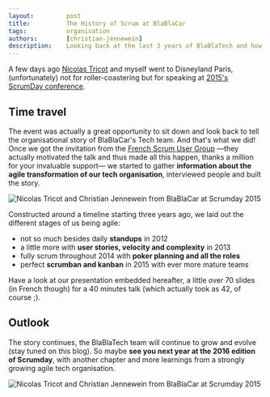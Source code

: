 ```yaml
---
layout:         post
title:          The History of Scrum at BlaBlaCar
tags:           organisation
authors:        [christian-jennewein]
description:    Looking back at the last 3 years of BlaBlaTech and how the growth of the team has been absorbed and managed from an organisational point of view.
---
```


A few days ago [Nicolas Tricot](/authors/#author-nicolas-tricot) and myself went to Disneyland Paris, (unfortunately) not for roller-coastering but for speaking at [2015's ScrumDay conference](http://scrumday.fr/).

## Time travel

The event was actually a great opportunity to sit down and look back to tell the organisational story of BlaBlaCar's Tech team. And that's what we did! Once we got the invitation from the [French Scrum User Group](http://frenchsug.org/) —they actually motivated the talk and thus made all this happen, thanks a million for your invaluable support— we started to gather **information about the agile transformation of our tech organisation**, interviewed people and built the story.

<p class="text-center">
    <img src="../../images/2015-04-13-the-history-of-scrum-at-blablacar/scrumday-2015-blablacar.jpg" alt="Nicolas Tricot and Christian Jennewein from BlaBlaCar at Scrumday 2015" />
</p>

Constructed around a timeline starting three years ago, we laid out the different stages of us being agile:

- not so much besides daily **standups** in 2012
- a little more with **user stories, velocity and complexity** in 2013
- fully scrum throughout 2014 with **poker planning and all the roles**
- perfect **scrumban and kanban** in 2015 with ever more mature teams

Have a look at our presentation embedded hereafter, a little over 70 slides (in French though) for a 40 minutes talk (which actually took as 42, of course ;).

<script async class="speakerdeck-embed" data-id="4dc56932cade4fd8965f1c84d41d58ae" data-ratio="1.77777777777778" src="//speakerdeck.com/assets/embed.js"></script>

## Outlook

The story continues, the BlaBlaTech team will continue to grow and evolve (stay tuned on this blog). So maybe **see you next year at the 2016 edition of Scrumday**, with another chapter and more learnings from a strongly growing agile tech organisation.

<p class="text-center">
    <img src="../../images/2015-04-13-the-history-of-scrum-at-blablacar/scrumday-2015-all.jpg" alt="Nicolas Tricot and Christian Jennewein from BlaBlaCar at Scrumday 2015" />
</p>